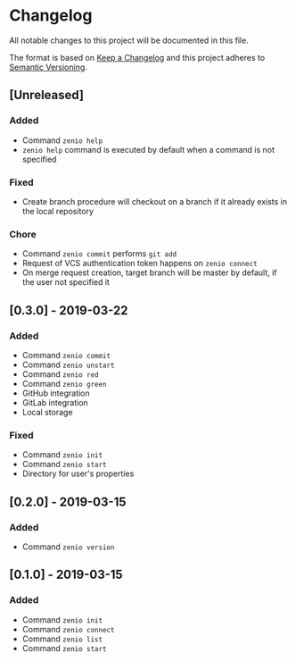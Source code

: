 # Changelog
All notable changes to this project will be documented in this file.

The format is based on [Keep a Changelog](http://keepachangelog.com/en/1.0.0/)
and this project adheres to [Semantic Versioning](http://semver.org/spec/v2.0.0.html).

## [Unreleased]
### Added
- Command `zenio help`
- `zenio help` command is executed by default when a command is not specified

### Fixed
- Create branch procedure will checkout on a branch if it already exists in the local repository

### Chore
- Command `zenio commit` performs `git add`
- Request of VCS authentication token happens on `zenio connect`
- On merge request creation, target branch will be master by default, if the user not specified it

## [0.3.0] - 2019-03-22
### Added
- Command `zenio commit`
- Command `zenio unstart`
- Command `zenio red`
- Command `zenio green`
- GitHub integration
- GitLab integration
- Local storage

### Fixed
- Command `zenio init`
- Command `zenio start`
- Directory for user's properties

## [0.2.0] - 2019-03-15
### Added
- Command `zenio version`

## [0.1.0] - 2019-03-15
### Added
- Command `zenio init`
- Command `zenio connect`
- Command `zenio list`
- Command `zenio start`